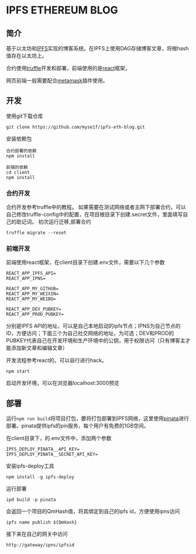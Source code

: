 # IPFS ETHEREUM BLOG

## 简介
基于以太坊和[IPFS](https://ipfs.io)实现的博客系统。在IPFS上使用DAG存储博客文章，将根hash值存在以太坊上。

合约使用[truffle](https://www.trufflesuite.com/)开发和部署，前端使用的是[react](https://github.com/facebook/react)框架。

网页前端一般需要配合[metamask](https://chrome.google.com/webstore/detail/metamask/nkbihfbeogaeaoehlefnkodbefgpgknn)插件使用。

## 开发
使用git下载仓库
```
git clone https://github.com/myse1f/ipfs-eth-blog.git
```
安装依赖包
```
合约部署的依赖
npm install

前端的依赖
cd client
npm install
```

### 合约开发
合约开发参考truffle中的教程。
如果需要在测试网络或者主网下部署合约，可以自己修改truffle-config中的配置，在项目根目录下创建.secret文件，里面填写自己的助记词。
初次运行迁移,部署合约
```
truffle migrate --reset
```

### 前端开发
前端使用react框架，在client目录下创建.env文件，需要以下几个参数
```
REACT_APP_IPFS_API=
REACT_APP_IPNS=

REACT_APP_MY_GITHUB=
REACT_APP_MY_WEIXIN=
REACT_APP_MY_WEIBO=

REACT_APP_DEV_PUBKEY=
REACT_APP_PROD_PUBKEY=
```
分别是IPFS API的地址，可以是自己本地启动的ipfs节点；IPNS为自己节点的ID，方便访问；下面三个为自己社交网络的地址，为可选；DEV和PROD的PUBKEY代表自己在开发环境和生产环境中的公钥，用于权限访问（只有博客主才能添加新文章和编辑文章）

开发流程参考react的，可以自行进行hack。
```
npm start
```
启动开发环境，可以在浏览器localhost:3000预览

## 部署
运行`npm run build`将项目打包，要将打包部署到IPFS网络，这里使用[pinata](https://pinata.cloud/)进行部署。pinata提供ipfs的pin服务，每个用户有免费的1GB空间。

在client目录下，的.env文件中，添加两个参数
```
IPFS_DEPLOY_PINATA__API_KEY=
IPFS_DEPLOY_PINATA__SECRET_API_KEY=
```

安装ipfs-deploy工具
```
npm install -g ipfs-deploy
```

运行部署
```
ipd build -p pinata
```
会返回一个项目的QmHash值，将其绑定到自己的ipfs id，方便使用ipns访问
```
ipfs name publish ${QmHash}
```
接下来在自己的网关中访问
```
http://gateway/ipns/ipfsid
```
